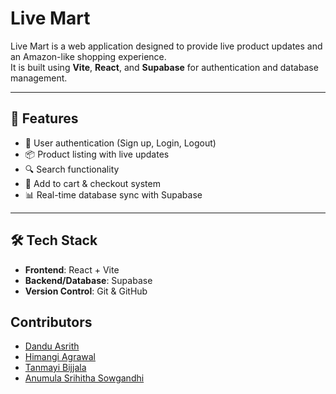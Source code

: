 # Live Mart

Live Mart is a web application designed to provide live product updates and an Amazon-like shopping experience.  
It is built using **Vite**, **React**, and **Supabase** for authentication and database management.

---

## 🚀 Features
- 🔐 User authentication (Sign up, Login, Logout)
- 📦 Product listing with live updates
- 🔍 Search functionality
- 🛒 Add to cart & checkout system
- 📊 Real-time database sync with Supabase

---

## 🛠️ Tech Stack
- **Frontend**: React + Vite  
- **Backend/Database**: Supabase  
- **Version Control**: Git & GitHub  

## Contributors
- [Dandu Asrith](https://github.com/asrith-306/)
- [Himangi Agrawal](https://github.com/himangi05)
- [Tanmayi Bijjala](https://github.com/Tanmayi-186)
- [Anumula Srihitha Sowgandhi](https://github.com/SrihithaSowgandhi)
